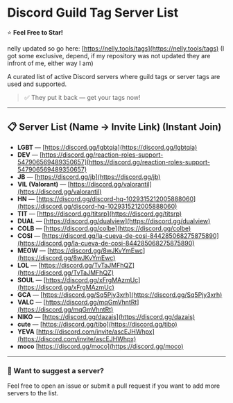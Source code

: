 # Discord Guild Tag Server List  
⭐ **Feel Free to Star!**

nelly updated so go here: [https://nelly.tools/tags](https://nelly.tools/tags) (I got some exclusive, depend, if my repository was not updated they are infront of me, either way I am)

A curated list of active Discord servers where guild tags or server tags are used and supported.

> ✅ They put it back — get your tags now!

---

## 📋 Server List (Name → Invite Link) (Instant Join)

- **LGBT** — [https://discord.gg/lgbtqia](https://discord.gg/lgbtqia)  
- **DEV** — [https://discord.gg/reaction-roles-support-547906569489350657](https://discord.gg/reaction-roles-support-547906569489350657)  
- **JB** — [https://discord.gg/jb](https://discord.gg/jb)  
- **VIL (Valorant)** — [https://discord.gg/valorantil](https://discord.gg/valorantil)  
- **HN** — [https://discord.gg/discord-hq-1029315212005888060](https://discord.gg/discord-hq-1029315212005888060)  
- **TIT** — [https://discord.gg/titsrp](https://discord.gg/titsrp)  
- **DUAL** — [https://discord.gg/dualview](https://discord.gg/dualview)  
- **COLB** — [https://discord.gg/colbe](https://discord.gg/colbe)  
- **COSI** — [https://discord.gg/la-cueva-de-cosi-844285068275875890](https://discord.gg/la-cueva-de-cosi-844285068275875890)  
- **MEOW** — [https://discord.gg/8wJKvYmEwc](https://discord.gg/8wJKvYmEwc)  
- **LOL** — [https://discord.gg/TvTaJMFhQZ](https://discord.gg/TvTaJMFhQZ)  
- **SOUL** — [https://discord.gg/xFrgMAzmUc](https://discord.gg/xFrgMAzmUc)  
- **GCA** — [https://discord.gg/Sq5Pjy3xrh](https://discord.gg/Sq5Pjy3xrh)
- **VALC** — [https://discord.gg/mqGmVhntRt](https://discord.gg/mqGmVhntRt)
- **NIKO** — [https://discord.gg/dazais](https://discord.gg/dazais)
- **cute** — [https://discord.gg/tibo](https://discord.gg/tibo)
- **YEVA** [https://discord.com/invite/ascEJHWhpx](https://discord.com/invite/ascEJHWhpx)
- **moco** [https://discord.gg/moco](https://discord.gg/moco)
  
---

### 💬 Want to suggest a server?

Feel free to open an issue or submit a pull request if you want to add more servers to the list.
